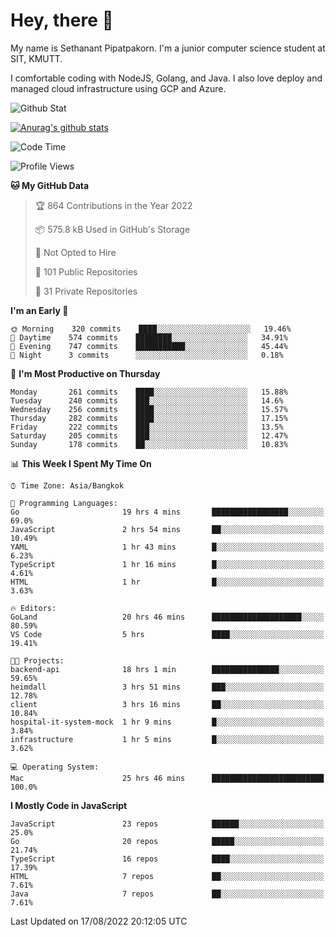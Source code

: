 # Hey, there 🙌
My name is Sethanant Pipatpakorn. I'm a junior computer science student at SIT, KMUTT.

I comfortable coding with NodeJS, Golang, and Java. I also love deploy and managed cloud infrastructure using GCP and Azure.

![Github Stat](https://github-profile-summary-cards.vercel.app/api/cards/profile-details?username=thetkpark&theme=dracula)

[![Anurag's github stats](https://github-readme-stats.vercel.app/api?username=thetkpark&count_private=true&show_icons=true&theme=tokyonight)](https://github.com/anuraghazra/github-readme-stats)

<!--START_SECTION:waka-->
![Code Time](http://img.shields.io/badge/Code%20Time-714%20hrs%2028%20mins-blue)

![Profile Views](http://img.shields.io/badge/Profile%20Views-0-blue)

**🐱 My GitHub Data** 

> 🏆 864 Contributions in the Year 2022
 > 
> 📦 575.8 kB Used in GitHub's Storage 
 > 
> 🚫 Not Opted to Hire
 > 
> 📜 101 Public Repositories 
 > 
> 🔑 31 Private Repositories  
 > 
**I'm an Early 🐤** 

```text
🌞 Morning    320 commits    ████░░░░░░░░░░░░░░░░░░░░░   19.46% 
🌆 Daytime    574 commits    ████████░░░░░░░░░░░░░░░░░   34.91% 
🌃 Evening    747 commits    ███████████░░░░░░░░░░░░░░   45.44% 
🌙 Night      3 commits      ░░░░░░░░░░░░░░░░░░░░░░░░░   0.18%

```
📅 **I'm Most Productive on Thursday** 

```text
Monday       261 commits    ████░░░░░░░░░░░░░░░░░░░░░   15.88% 
Tuesday      240 commits    ███░░░░░░░░░░░░░░░░░░░░░░   14.6% 
Wednesday    256 commits    ████░░░░░░░░░░░░░░░░░░░░░   15.57% 
Thursday     282 commits    ████░░░░░░░░░░░░░░░░░░░░░   17.15% 
Friday       222 commits    ███░░░░░░░░░░░░░░░░░░░░░░   13.5% 
Saturday     205 commits    ███░░░░░░░░░░░░░░░░░░░░░░   12.47% 
Sunday       178 commits    ██░░░░░░░░░░░░░░░░░░░░░░░   10.83%

```


📊 **This Week I Spent My Time On** 

```text
⌚︎ Time Zone: Asia/Bangkok

💬 Programming Languages: 
Go                       19 hrs 4 mins       █████████████████░░░░░░░░   69.0% 
JavaScript               2 hrs 54 mins       ██░░░░░░░░░░░░░░░░░░░░░░░   10.49% 
YAML                     1 hr 43 mins        █░░░░░░░░░░░░░░░░░░░░░░░░   6.23% 
TypeScript               1 hr 16 mins        █░░░░░░░░░░░░░░░░░░░░░░░░   4.61% 
HTML                     1 hr                █░░░░░░░░░░░░░░░░░░░░░░░░   3.63%

🔥 Editors: 
GoLand                   20 hrs 46 mins      ████████████████████░░░░░   80.59% 
VS Code                  5 hrs               ████░░░░░░░░░░░░░░░░░░░░░   19.41%

🐱‍💻 Projects: 
backend-api              18 hrs 1 min        ███████████████░░░░░░░░░░   59.65% 
heimdall                 3 hrs 51 mins       ███░░░░░░░░░░░░░░░░░░░░░░   12.78% 
client                   3 hrs 16 mins       ██░░░░░░░░░░░░░░░░░░░░░░░   10.84% 
hospital-it-system-mock  1 hr 9 mins         █░░░░░░░░░░░░░░░░░░░░░░░░   3.84% 
infrastructure           1 hr 5 mins         █░░░░░░░░░░░░░░░░░░░░░░░░   3.62%

💻 Operating System: 
Mac                      25 hrs 46 mins      █████████████████████████   100.0%

```

**I Mostly Code in JavaScript** 

```text
JavaScript               23 repos            ██████░░░░░░░░░░░░░░░░░░░   25.0% 
Go                       20 repos            █████░░░░░░░░░░░░░░░░░░░░   21.74% 
TypeScript               16 repos            ████░░░░░░░░░░░░░░░░░░░░░   17.39% 
HTML                     7 repos             ██░░░░░░░░░░░░░░░░░░░░░░░   7.61% 
Java                     7 repos             ██░░░░░░░░░░░░░░░░░░░░░░░   7.61%

```



 Last Updated on 17/08/2022 20:12:05 UTC
<!--END_SECTION:waka-->

